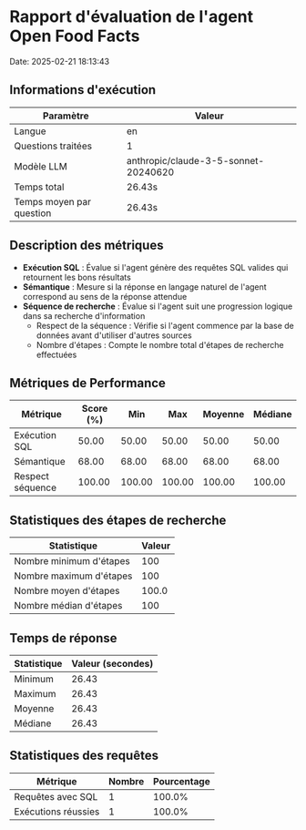 # Rapport d'évaluation de l'agent Open Food Facts

Date: 2025-02-21 18:13:43

## Informations d'exécution

| Paramètre | Valeur |
|-----------|--------|
| Langue | en |
| Questions traitées | 1 |
| Modèle LLM | anthropic/claude-3-5-sonnet-20240620 |
| Temps total | 26.43s |
| Temps moyen par question | 26.43s |

## Description des métriques

- **Exécution SQL** : Évalue si l'agent génère des requêtes SQL valides qui retournent les bons résultats
- **Sémantique** : Mesure si la réponse en langage naturel de l'agent correspond au sens de la réponse attendue
- **Séquence de recherche** : Évalue si l'agent suit une progression logique dans sa recherche d'information
  - Respect de la séquence : Vérifie si l'agent commence par la base de données avant d'utiliser d'autres sources
  - Nombre d'étapes : Compte le nombre total d'étapes de recherche effectuées

## Métriques de Performance

| Métrique | Score (%) | Min | Max | Moyenne | Médiane |
|-----------|-----------|-----|-----|---------|----------|
| Exécution SQL | 50.00 | 50.00 | 50.00 | 50.00 | 50.00 |
| Sémantique | 68.00 | 68.00 | 68.00 | 68.00 | 68.00 |
| Respect séquence | 100.00 | 100.00 | 100.00 | 100.00 | 100.00 |

## Statistiques des étapes de recherche

| Statistique | Valeur |
|-------------|--------|
| Nombre minimum d'étapes | 100 |
| Nombre maximum d'étapes | 100 |
| Nombre moyen d'étapes | 100.0 |
| Nombre médian d'étapes | 100 |

## Temps de réponse

| Statistique | Valeur (secondes) |
|-------------|-------------------|
| Minimum | 26.43 |
| Maximum | 26.43 |
| Moyenne | 26.43 |
| Médiane | 26.43 |

## Statistiques des requêtes

| Métrique | Nombre | Pourcentage |
|-----------|---------|-------------|
| Requêtes avec SQL | 1 | 100.0% |
| Exécutions réussies | 1 | 100.0% |
